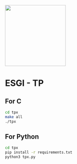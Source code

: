 <img src="https://secure.meetupstatic.com/photos/event/5/3/2/600_484801330.jpeg" width="200">


# ESGI - TP

## For C 

```bash
cd tpx
make all
./tpx
```

## For Python

```bash
cd tpx
pip install -r requirements.txt
python3 tpx.py
```
